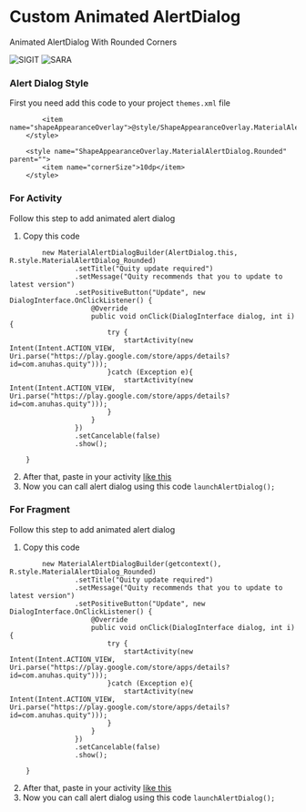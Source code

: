 # Custom Animated AlertDialog

Animated AlertDialog With Rounded Corners

<img title="SIGIT" src="https://img.shields.io/badge/CODENAME%20-CustomAlertDialog-SCRIPT?colorA=grey&colorB=green&style=for-the-badge"> <img title="SARA" src="https://img.shields.io/badge/VERSION%20-1.0-SCRIPT?colorA=grey&colorB=green&style=for-the-badge">




### Alert Dialog Style
First you need add this code to your project ```themes.xml``` file
```     <style name="MaterialAlertDialog.Rounded" parent="ThemeOverlay.MaterialComponents.MaterialAlertDialog">
        <item name="shapeAppearanceOverlay">@style/ShapeAppearanceOverlay.MaterialAlertDialog.Rounded</item>
    </style>

    <style name="ShapeAppearanceOverlay.MaterialAlertDialog.Rounded" parent="">
        <item name="cornerSize">10dp</item>
    </style>
 ```



### For Activity
Follow this step to add animated alert dialog

1. Copy this code
```private void launchAlertDialog() {
        new MaterialAlertDialogBuilder(AlertDialog.this, R.style.MaterialAlertDialog_Rounded)
                .setTitle("Quity update required")
                .setMessage("Quity recommends that you to update to latest version")
                .setPositiveButton("Update", new DialogInterface.OnClickListener() {
                    @Override
                    public void onClick(DialogInterface dialog, int i) {
                        try {
                            startActivity(new Intent(Intent.ACTION_VIEW, Uri.parse("https://play.google.com/store/apps/details?id=com.anuhas.quity")));
                        }catch (Exception e){
                            startActivity(new Intent(Intent.ACTION_VIEW, Uri.parse("https://play.google.com/store/apps/details?id=com.anuhas.quity")));
                        }
                    }
                })
                .setCancelable(false)
                .show();

    }
```   
2. After that, paste in your activity [like this](Example/MainActivity.java)
3. Now you can call alert dialog using this code
```launchAlertDialog();```



### For Fragment
Follow this step to add animated alert dialog

1. Copy this code
```private void launchAlertDialog() {
        new MaterialAlertDialogBuilder(getcontext(), R.style.MaterialAlertDialog_Rounded)
                .setTitle("Quity update required")
                .setMessage("Quity recommends that you to update to latest version")
                .setPositiveButton("Update", new DialogInterface.OnClickListener() {
                    @Override
                    public void onClick(DialogInterface dialog, int i) {
                        try {
                            startActivity(new Intent(Intent.ACTION_VIEW, Uri.parse("https://play.google.com/store/apps/details?id=com.anuhas.quity")));
                        }catch (Exception e){
                            startActivity(new Intent(Intent.ACTION_VIEW, Uri.parse("https://play.google.com/store/apps/details?id=com.anuhas.quity")));
                        }
                    }
                })
                .setCancelable(false)
                .show();

    }
```   
2. After that, paste in your activity [like this](Example/Fragment.java)
3. Now you can call alert dialog using this code
```launchAlertDialog();```
